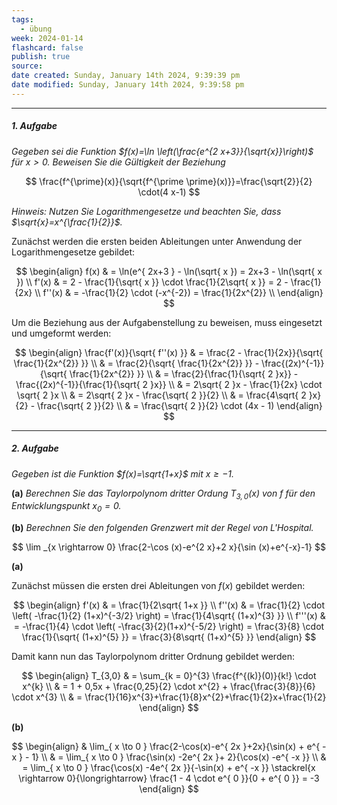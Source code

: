 ```yaml
---
tags:
  - übung
week: 2024-01-14
flashcard: false
publish: true
source: 
date created: Sunday, January 14th 2024, 9:39:39 pm
date modified: Sunday, January 14th 2024, 9:39:58 pm
---
```

***
##### 1. Aufgabe
*Gegeben sei die Funktion $f(x)=\ln \left(\frac{e^{2 x+3}}{\sqrt{x}}\right)$ für $x>0$.*
*Beweisen Sie die Gültigkeit der Beziehung*

$$
\frac{f^{\prime}(x)}{\sqrt{f^{\prime \prime}(x)}}=\frac{\sqrt{2}}{2} \cdot(4 x-1)
$$

*Hinweis: Nutzen Sie Logarithmengesetze und beachten Sie, dass $\sqrt{x}=x^{\frac{1}{2}}$.*

Zunächst werden die ersten beiden Ableitungen unter Anwendung der Logarithmengesetze gebildet:

$$
\begin{align}
f(x) & = \ln(e^{ 2x+3 } - \ln(\sqrt{ x }) = 2x+3 - \ln(\sqrt{ x }) \\
f'(x) & = 2 - \frac{1}{\sqrt{ x }} \cdot \frac{1}{2\sqrt{ x }} = 2 - \frac{1}{2x} \\
f''(x) & = -\frac{1}{2} \cdot (-x^{-2}) = \frac{1}{2x^{2}} \\
\end{align}
$$

Um die Beziehung aus der Aufgabenstellung zu beweisen, muss eingesetzt und umgeformt werden:

$$
\begin{align}
\frac{f'(x)}{\sqrt{ f''(x) }}  & = \frac{2 - \frac{1}{2x}}{\sqrt{ \frac{1}{2x^{2}} }} \\
 & = \frac{2}{\sqrt{ \frac{1}{2x^{2}} }} - \frac{(2x)^{-1}}{\sqrt{ \frac{1}{2x^{2}} }} \\
 & = \frac{2}{\frac{1}{\sqrt{ 2 }x}} - \frac{(2x)^{-1}}{\frac{1}{\sqrt{ 2 }x}} \\
 & = 2\sqrt{ 2 }x - \frac{1}{2x} \cdot \sqrt{ 2 }x \\
 & = 2\sqrt{ 2 }x - \frac{\sqrt{ 2 }}{2} \\
 & = \frac{4\sqrt{ 2 }x}{2} - \frac{\sqrt{ 2 }}{2} \\
 & = \frac{\sqrt{ 2 }}{2} \cdot (4x - 1)
\end{align}
$$

***
##### 2. Aufgabe
*Gegeben ist die Funktion $f(x)=\sqrt{1+x}$ mit $x \geq-1$.*

**(a)**
*Berechnen Sie das Taylorpolynom dritter Ordung $T_{3,0}(x)$ von $f$ für den Entwicklungspunkt $x_0=0$.*

**(b)**
*Berechnen Sie den folgenden Grenzwert mit der Regel von L'Hospital.*

$$
\lim _{x \rightarrow 0} \frac{2-\cos (x)-e^{2 x}+2 x}{\sin (x)+e^{-x}-1}
$$

**(a)**

Zunächst müssen die ersten drei Ableitungen von $f(x)$ gebildet werden:

$$
\begin{align}
f'(x) & = \frac{1}{2\sqrt{ 1+x }} \\
f''(x) & = \frac{1}{2} \cdot \left( -\frac{1}{2} (1+x)^{-3/2} \right) = \frac{1}{4\sqrt{ (1+x)^{3} }} \\
f'''(x) & = -\frac{1}{4} \cdot \left( -\frac{3}{2}(1+x)^{-5/2} \right) = \frac{3}{8} \cdot \frac{1}{\sqrt{ (1+x)^{5} }} = \frac{3}{8\sqrt{ (1+x)^{5} }}
\end{align}
$$

Damit kann nun das Taylorpolynom dritter Ordnung gebildet werden:

$$
\begin{align}
T_{3,0} & = \sum_{k = 0}^{3} \frac{f^{(k)}(0)}{k!} \cdot x^{k} \\
 & = 1 + 0,5x + \frac{0,25}{2} \cdot x^{2} + \frac{\frac{3}{8}}{6} \cdot x^{3} \\
 & = \frac{1}{16}x^{3}+\frac{1}{8}x^{2}+\frac{1}{2}x+\frac{1}{2}
\end{align}
$$

**(b)**

$$
\begin{align}
& \lim_{ x \to 0 }  \frac{2-\cos(x)-e^{ 2x }+2x}{\sin(x) + e^{ -x } - 1} \\
 & = \lim_{ x \to 0 } \frac{\sin(x) -2e^{ 2x }+ 2}{\cos(x) -e^{ -x }} \\
 & = \lim_{ x \to 0 } \frac{\cos(x) -4e^{ 2x }}{-\sin(x) + e^{ -x }} \stackrel{x \rightarrow 0}{\longrightarrow} \frac{1 - 4 \cdot e^{ 0 }}{0 + e^{ 0 }} = -3
\end{align}
$$
